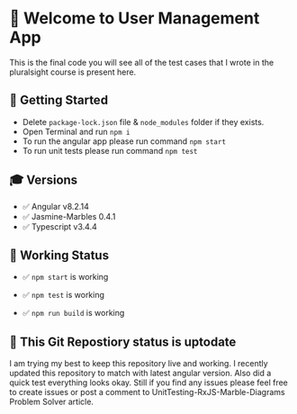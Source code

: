 # 🌟 Welcome to User Management App

This is the final code you will see all of the test cases that I wrote in the pluralsight course is present here.

## 🏃 Getting Started

- Delete `package-lock.json` file & `node_modules` folder if they exists.
- Open Terminal and run `npm i`
- To run the angular app please run command `npm start`
- To run unit tests please run command `npm test`

## 🎓 Versions

- ✅ Angular v8.2.14
- ✅ Jasmine-Marbles 0.4.1
- ✅ Typescript v3.4.4

## 💯 Working Status

- ✅ `npm start` is working

- ✅ `npm test` is working

- ✅ `npm run build` is working

## 🙏 This Git Repostiory status is uptodate

I am trying my best to keep this repository live and working. I recently updated this repository to match with latest angular version. Also did a quick test everything looks okay. Still if you find any issues please feel free to create issues or post a comment to UnitTesting-RxJS-Marble-Diagrams Problem Solver article.
